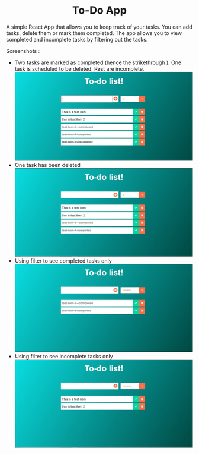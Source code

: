 <center><h1> To-Do App </h1></center>

A simple React App that allows you to keep track of your tasks. You can add tasks, delete 
them or mark them completed. The app allows you to view completed and incomplete tasks by 
filtering out the tasks. 

Screenshots :

<ul >
  <li>
    Two tasks are marked as completed (hence the strikethrough ). One task is scheduled to be deleted. Rest are incomplete.  
    <img src="./screenshots/Image-1.JPG" >
  </li>
  <li>
    One task has been deleted 
    <img src="./screenshots/image-2-item-deleted.JPG" >
    
  </li>
  <li>
  Using filter to see completed tasks only 
  <img src="./screenshots/image-3-completed-tasks.JPG" width:60px; height: 40px;>
  </li>
  <li>
  Using filter to see incomplete tasks only 
  <img src="./screenshots/image4-incomplete-tasks.JPG" >
  </li>
  
 
  


